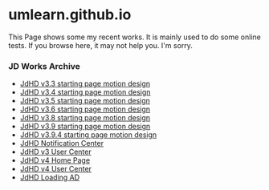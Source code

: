 # umlearn.github.io
This Page shows some my recent works. It is mainly used to do some online tests. If you browse here, it may not help you. I'm sorry.
### JD Works Archive
- [JdHD v3.3 starting page motion design][1]
- [JdHD v3.4 starting page motion design][2]
- [JdHD v3.5 starting page motion design][3]
- [JdHD v3.6 starting page motion design][4]
- [JdHD v3.8 starting page motion design][5]
- [JdHD v3.9 starting page motion design][6]
- [JdHD v3.9.4 starting page motion design][7]
- [JdHD Notification Center][8]
- [JdHD v3 User Center][9]
- [JdHD v4 Home Page][10]
- [JdHD v4 User Center][11]
- [JdHD Loading AD][12]

[1]:	/jd/jd33
[2]:	/jd/jd34
[3]:	/jd/jd35
[4]:	/jd/jd36
[5]:	/jd/jd38
[6]:	/jd/jd39
[7]:	/jd/jd384
[8]:	/jd/jdnotifications
[9]:	/jd/jdv3usercenter
[10]:	jdv4homepage
[11]:	/jd/jdv4usercenter
[12]:	jd/jdloadingad